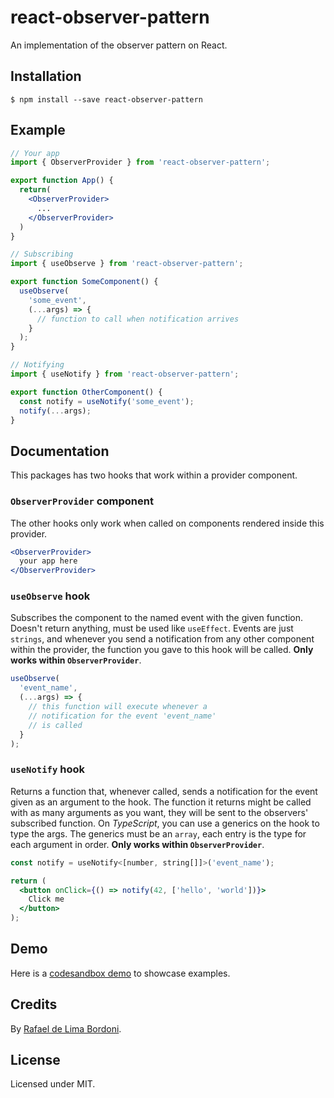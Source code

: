# react-observer-pattern

An implementation of the observer pattern on React.

## Installation

```
$ npm install --save react-observer-pattern
```

## Example

```jsx
// Your app
import { ObserverProvider } from 'react-observer-pattern';

export function App() {
  return(
    <ObserverProvider>
      ...
    </ObserverProvider>
  )
}

// Subscribing
import { useObserve } from 'react-observer-pattern';

export function SomeComponent() {
  useObserve(
    'some_event',
    (...args) => {
      // function to call when notification arrives
    }
  );
}

// Notifying
import { useNotify } from 'react-observer-pattern';

export function OtherComponent() {
  const notify = useNotify('some_event');
  notify(...args);
}
```

## Documentation

This packages has two hooks that work within a provider component.

### `ObserverProvider` component

The other hooks only work when called on components rendered inside this provider.

```jsx
<ObserverProvider>
  your app here
</ObserverProvider>
```

### `useObserve` hook

Subscribes the component to the named event with the given function. Doesn't return anything, must be used like `useEffect`. Events are just `strings`, and whenever you send a notification from any other component within the provider, the function you gave to this hook will be called. __Only works within `ObserverProvider`__.

```jsx
useObserve(
  'event_name',
  (...args) => {
    // this function will execute whenever a
    // notification for the event 'event_name'
    // is called
  }
);
```

### `useNotify` hook

Returns a function that, whenever called, sends a notification for the event given as an argument to the hook. The function it returns might be called with as many arguments as you want, they will be sent to the observers' subscribed function. On _TypeScript_, you can use a generics on the hook to type the args. The generics must be an `array`, each entry is the type for each argument in order. __Only works within `ObserverProvider`__.

```jsx
const notify = useNotify<[number, string[]]>('event_name');

return (
  <button onClick={() => notify(42, ['hello', 'world'])}>
    Click me
  </button>
);
```

## Demo

Here is a [codesandbox demo](https://codesandbox.io/p/sandbox/react-observer-implementation-demo-b6hnhl) to showcase examples.

## Credits

By [Rafael de Lima Bordoni](https://github.com/eldskald).

## License

Licensed under MIT.
